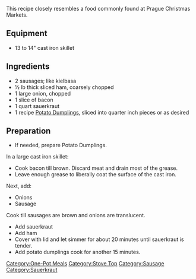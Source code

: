 This recipe closely resembles a food commonly found at Prague Christmas
Markets.

## Equipment

-   13 to 14" cast iron skillet

## Ingredients

-   2 sausages; like kielbasa
-   ½ lb thick sliced ham, coarsely chopped
-   1 large onion, chopped
-   1 slice of bacon
-   1 quart sauerkraut
-   1 recipe [Potato Dumplings](Potato_Dumplings "wikilink"), sliced
    into quarter inch pieces or as desired

## Preparation

-   If needed, prepare Potato Dumplings.

In a large cast iron skillet:

-   Cook bacon till brown. Discard meat and drain most of the grease.
-   Leave enough grease to liberally coat the surface of the cast iron.

Next, add:

-   Onions
-   Sausage

Cook till sausages are brown and onions are translucent.

-   Add sauerkraut
-   Add ham
-   Cover with lid and let simmer for about 20 minutes until sauerkraut
    is tender.
-   Add potato dumplings cook for another 15 minutes.

[Category:One-Pot Meals](Category:One-Pot_Meals "wikilink")
[Category:Stove Top](Category:Stove_Top "wikilink")
[Category:Sausage](Category:Sausage "wikilink")
[Category:Sauerkraut](Category:Sauerkraut "wikilink")